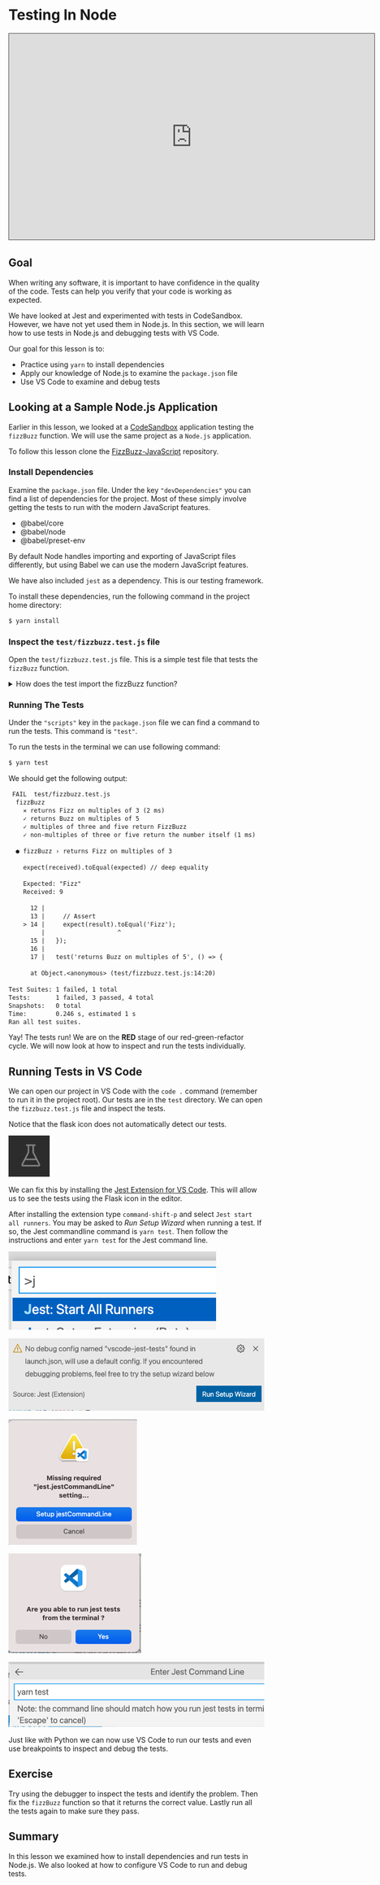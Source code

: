 # Testing In Node

<iframe src="https://adaacademy.hosted.panopto.com/Panopto/Pages/Embed.aspx?pid=669a9f30-b65b-47ce-b80d-ade101895c32&autoplay=false&offerviewer=true&showtitle=true&showbrand=false&captions=true&interactivity=all" height="405" width="720" style="border: 1px solid #464646;" allowfullscreen allow="autoplay"></iframe>

## Goal

When writing any software, it is important to have confidence in the quality of the code. Tests can help you verify that your code is working as expected.

We have looked at Jest and experimented with tests in CodeSandbox.  However, we have not yet used them in Node.js. In this section, we will learn how to use tests in Node.js and debugging tests with VS Code.

Our goal for this lesson is to:

- Practice using `yarn` to install dependencies
- Apply our knowledge of Node.js to examine the `package.json` file
- Use VS Code to examine and debug tests

## Looking at a Sample Node.js Application

Earlier in this lesson, we looked at a [CodeSandbox](https://codesandbox.io/s/fizzbuzz-with-tests-riytqu?file=/test/fizzbuzz.test.js) application testing the `fizzBuzz` function. We will use the same project as a `Node.js` application.  

To follow this lesson clone the [FizzBuzz-JavaScript](https://github.com/AdaGold/fizzbuzz_javascript) repository.

### Install Dependencies

Examine the `package.json` file.  Under the key `"devDependencies"` you can find a list of dependencies for the project.  Most of these simply involve getting the tests to run with the modern JavaScript features.

- @babel/core
- @babel/node
- @babel/preset-env

By default Node handles importing and exporting of JavaScript files differently, but using Babel we can use the modern JavaScript features.

We have also included `jest` as a dependency.  This is our testing framework.

To install these dependencies, run the following command in the project home directory:

```bash
$ yarn install
```

### Inspect the `test/fizzbuzz.test.js` file

Open the `test/fizzbuzz.test.js` file.  This is a simple test file that tests the `fizzBuzz` function.  

<details>
  <summary>How does the test import the fizzBuzz function?</summary>

  The test imports the `fizzBuzz` function with the statement import fizzBuzz from '../src/fizzbuzz';

</details>

### Running The Tests

Under the `"scripts"` key in the `package.json` file we can find a command to run the tests.  This command is `"test"`.

To run the tests in the terminal we can use following command:

```bash
$ yarn test
```

We should get the following output:

```
 FAIL  test/fizzbuzz.test.js
  fizzBuzz
    ✕ returns Fizz on multiples of 3 (2 ms)
    ✓ returns Buzz on multiples of 5
    ✓ multiples of three and five return FizzBuzz
    ✓ non-multiples of three or five return the number itself (1 ms)

  ● fizzBuzz › returns Fizz on multiples of 3

    expect(received).toEqual(expected) // deep equality

    Expected: "Fizz"
    Received: 9

      12 |
      13 |     // Assert
    > 14 |     expect(result).toEqual('Fizz');
         |                    ^
      15 |   });
      16 |
      17 |   test('returns Buzz on multiples of 5', () => {

      at Object.<anonymous> (test/fizzbuzz.test.js:14:20)

Test Suites: 1 failed, 1 total
Tests:       1 failed, 3 passed, 4 total
Snapshots:   0 total
Time:        0.246 s, estimated 1 s
Ran all test suites.
```

Yay! The tests run!  We are on the **RED** stage of our red-green-refactor cycle.  We will now look at how to inspect and run the tests individually.


## Running Tests in VS Code

We can open our project in VS Code with the `code .` command (remember to run it in the project root).  Our tests are in the `test` directory. We can open the `fizzbuzz.test.js` file and inspect the tests.

Notice that the flask icon does not automatically detect our tests.  

![Flask icon for inspecting tests](../assets/tests__testing-in-node__flask-icon.png)

We can fix this by installing the [Jest Extension for VS Code](https://marketplace.visualstudio.com/items?itemName=Orta.vscode-jest). This will allow us to see the tests using the Flask icon in the editor.

After installing the extension type `command-shift-p` and select `Jest start all runners`.  You may be asked to *Run Setup Wizard* when running a test. If so, the Jest commandline command is `yarn test`. Then follow the instructions and enter `yarn test` for the Jest command line.

![Jest start all runners](../assets/tests__testing-in-node__test-runners.png)

![Jest Run Setup Wizard](../assets/tests__testing-in-node__run-wizard.png)

![Jest setup command line](../assets/tests__testing-in-node__setup-jest-commandline.png)

![Are you able to run jest from cmd line](../assets/tests__testing-in-node__able-to-run-from-cmd.png)

![Jest command line](../assets/tests__testing-in-node__enter-jest-cmd.png)

Just like with Python we can now use VS Code to run our tests and even use breakpoints to inspect and debug the tests.

## Exercise

Try using the debugger to inspect the tests and identify the problem.  Then fix the `fizzBuzz` function so that it returns the correct value.  Lastly run all the tests again to make sure they pass.

## Summary

In this lesson we examined how to install dependencies and run tests in Node.js. We also looked at how to configure VS Code to run and debug tests.
